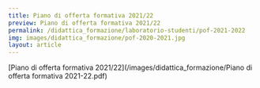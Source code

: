 ```yaml
---
title: Piano di offerta formativa 2021/22
preview: Piano di offerta formativa 2021/22
permalink: /didattica_formazione/laboratorio-studenti/pof-2021-2022
img: images/didattica_formazione/pof-2020-2021.jpg
layout: article
---
```


[Piano di offerta formativa 2021/22](/images/didattica_formazione/Piano di offerta formativa 2021-22.pdf)
